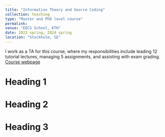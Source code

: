 ```yaml
---
title: "Information Theory and Source Coding"
collection: teaching
type: "Master and PhD level course"
permalink: 
venue: "EECS School, KTH"
date: 2023 spring, 2024 spring
location: "Stockholm, SE"
---
```


I work as a TA for this course, where my responsibilities include leading 12 tutorial lectures, managing 5 assignments, and assisting with exam grading. [Course webpage](https://www.kth.se/student/kurser/kurs/EQ2845?l=en)

Heading 1
======

Heading 2
======

Heading 3
======
